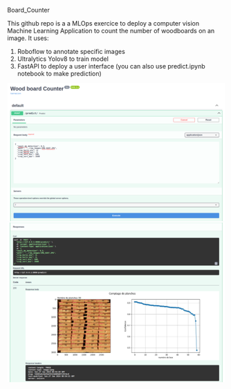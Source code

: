 Board_Counter


This github repo is a a MLOps exercice to deploy a computer vision Machine Learning Application to count the number of woodboards on an image.
It uses:
1. Roboflow to annotate specific images
2. Ultralytics Yolov8 to train model
3. FastAPI to deploy a user interface (you can also use predict.ipynb notebook to make prediction)

![Alt text](./raw_images/post.png)
![Alt text](./raw_images/response.png)
